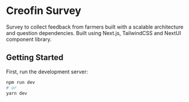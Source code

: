 # Creofin Survey
 Survey to collect feedback from farmers built with a scalable architecture and question dependencies.
 Built using Next.js, TailwindCSS and NextUI component library.

## Getting Started
First, run the development server:

```bash
npm run dev
# or
yarn dev
```
